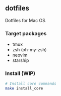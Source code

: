 ## dotfiles

Dotfiles for Mac OS.

### Target packages
* tmux
* zsh (oh-my-zsh)
* neovim
* starship

### Install (WIP)

```bash
# Install core commands
make install_core
```
